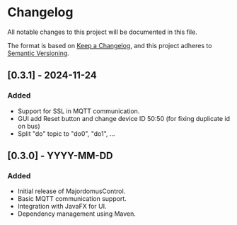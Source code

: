 # Changelog

All notable changes to this project will be documented in this file.

The format is based on [Keep a Changelog](https://keepachangelog.com/en/1.0.0/), 
and this project adheres to [Semantic Versioning](https://semver.org/spec/v2.0.0.html).

## [0.3.1] - 2024-11-24
### Added
- Support for SSL in MQTT communication.
- GUI add Reset button and change device ID 50:50 (for fixing duplicate id on bus)
- Split "do" topic to "do0", "do1", ...

## [0.3.0] - YYYY-MM-DD
### Added
- Initial release of MajordomusControl.
- Basic MQTT communication support.
- Integration with JavaFX for UI.
- Dependency management using Maven.
